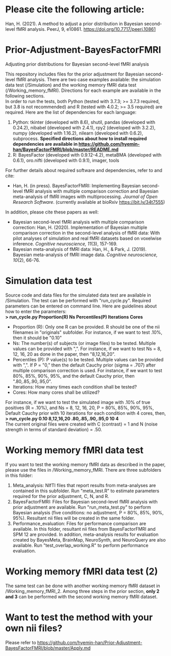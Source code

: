 # Please cite the following article:
Han, H. (2021). A method to adjust a prior distribution in Bayesian second-level fMRI analysis. PeerJ, 9, e10861. https://doi.org/10.7717/peerj.10861 

# Prior-Adjustment-BayesFactorFMRI
Adjusting prior distributions for Bayesian second-level fMRI analysis

This repository includes files for the prior adjustment for Bayesian second-level fMRI analysis. There are two case examples available: the simulation data test (/Simulation) and the working memory fMRI data test (/Working_memory_fMRI). Directions for each example are available in the following sections. <br />
In order to run the tests, both Python (tested with 3.7.3; >= 3.7.3 required, but 3.8 is not recommended) and R (tested with 4.0.2; >= 3.5 required) are required. Here are the list of dependencies for each language: <br />
1. Python: tkinter (developed with 8.6), shutil, pandas (developed with 0.24.2), nibabel (developed with 2.4.1), rpy2 (developed with 3.2.2), numpy (developed with 1.16.2), nilearn (developed with 0.6.2), subprocess. **Specified directions about how to install required dependencies are available in https://github.com/hyemin-han/BayesFactorFMRI/blob/master/README.md**
2. R: BayesFactor (developed with 0.9.12-4.2), metaBMA (developed with 0.6.1), oro.nifti (developed with 0.9.1), imager, tools

For further details about required software and dependencies, refer to and cite:<br />
- Han, H. (in press). BayesFactorFMRI: Implementing Bayesian second-level fMRI analysis with multiple comparison correction and Bayesian meta-analysis of fMRI images with multiprocessing. *Journal of Open Research Software*. (currently available at bioRxiv https://bit.ly/34t7555) <br />

In addition, please cite these papers as well:<br />
- Bayesian second-level fMRI analysis with multiple comparison correction: Han, H. (2020). Implementation of Bayesian multiple comparison correction in the second-level analysis of fMRI data: With pilot analyses of simulation and real fMRI datasets based on voxelwise inference. *Cognitive neuroscience, 11*(3), 157-169. 
- Bayesian meta-analysis of fMRI data: Han, H., & Park, J. (2019). Bayesian meta-analysis of fMRI image data. *Cognitive neuroscience, 10*(2), 66-76.

# Simulation data test
Source code and data files for the simulated data test are available in /Simulation. The test can be performed with "run_cycle.py". Required parameters can be entered on command line. Here are guidelines about how to enter the parameters:<br />
**> run_cycle.py Proportion(R) Ns Percentiles(P) Iterations Cores**<br />
- Proportion (R): Only one R can be provided. R should be one of the nii filenames in "originals" subfolder. For instance, if we want to test .10%, then it should be "0.10"
- Ns: The number(s) of subjects (or image files) to be tested. Multiple values can be provided with ",". For instance, if we want to test Ns = 8, 12, 16, 20 as done in the paper, then "8,12,16,20".
- Percentiles (P): P value(s) to be tested. Multiple values can be provided with ",". If P = "0," then the default Cauchy prior (sigma = .707) after multiple comparison correction is used. For instance, if we want to test 80%, 85%, 90%, 95%, and the default Cauchy prior, then ".80,.85,.90,.95,0".
- Iterations: How many times each condition shall be tested?
- Cores: How many cores shall be utilized?

For instance, if we want to test the simulated image with .10% of true positives (R = .10%), and Ns = 8, 12, 16, 20, P = 80%, 85%, 90%, 95%, Default Cauchy prior with 10 iterations for each condition with 4 cores, then,<br />
**> run_cycle.py 0.10 8,12,16,20 .80,.85,.90,.95,0 10 4**<br />
The current original files were created with C (contrast) = 1 and N (noise strength in terms of standard deviation) = .50.

# Working memory fMRI data test
If you want to test the working memory fMRI data as described in the paper, please use the files in /Working_memory_fMRI. There are three subfolders in this folder:
1. Meta_analysis: NIfTI files that report results from meta-analyses are contained in this subfolder. Run "meta_test.R" to estimate parameters required for the prior adjustment, C, N, and R.
2. BayesFactorFMRI: Files for Bayesian second-level fMRI analysis with prior adjustment are available. Run "run_meta_test.py" to perform Bayesian analysis (five conditions: no adjustment, P = 80%, 85%, 90%, 95%). Resultant nii files will be created in the same folder.
3. Performance_evaluation: Files for performance comparison are available. In this folder, resultant nii files from BayesFactorFMRI and SPM 12 are provided. In addition, meta-analysis results for evaluation created by BayesMeta, BrainMap, NeuroSynth, and NeuroQuery are also available. Run "test_overlap_working.R" to perform performance evaluation.

# Working memory fMRI data test (2)
The same test can be done with another working memory fMRI dataset in /Working_memory_fMRI_2. Among three steps in the prior section, **only 2 and 3** can be performed with the second working memory fMRI dataset.

# Want to test the method with your own nii files?
Please refer to https://github.com/hyemin-han/Prior-Adjustment-BayesFactorFMRI/blob/master/Apply.md
